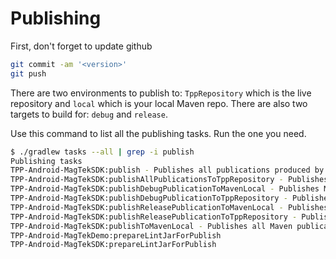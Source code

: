 
# Publishing
First, don't forget to update github
```sh
git commit -am '<version>'
git push
```
There are two environments to publish to: `TppRepository` which is the live repository and `local` which is your local Maven repo. 
There are also two targets to build for: `debug` and `release`. 

Use this command to list all the publishing tasks. Run the one you need.
```sh
$ ./gradlew tasks --all | grep -i publish
Publishing tasks
TPP-Android-MagTekSDK:publish - Publishes all publications produced by this project.
TPP-Android-MagTekSDK:publishAllPublicationsToTppRepository - Publishes all Maven publications produced by this project to the Tpp repository.
TPP-Android-MagTekSDK:publishDebugPublicationToMavenLocal - Publishes Maven publication 'debug' to the local Maven repository.
TPP-Android-MagTekSDK:publishDebugPublicationToTppRepository - Publishes Maven publication 'debug' to Maven repository 'Tpp'.
TPP-Android-MagTekSDK:publishReleasePublicationToMavenLocal - Publishes Maven publication 'release' to the local Maven repository.
TPP-Android-MagTekSDK:publishReleasePublicationToTppRepository - Publishes Maven publication 'release' to Maven repository 'Tpp'.
TPP-Android-MagTekSDK:publishToMavenLocal - Publishes all Maven publications produced by this project to the local Maven cache.
TPP-Android-MagTekDemo:prepareLintJarForPublish
TPP-Android-MagTekSDK:prepareLintJarForPublish
```